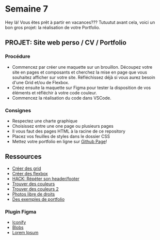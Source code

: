 # Semaine 7

Hey là! Vous êtes prêt à partir en vacances??? Tutuutut avant cela, voici un bon gros projet: la réalisation de votre Portfolio.

## PROJET: Site web perso / CV / Portfolio

### Procédure

- Commencez par créer une maquette sur un brouillon. Découpez votre site en pages et composants et cherchez la mise en page que vous souhaitez afficher sur votre site. Réfléchissez déjà si vous aurez besoin d'une Grid et/ou de Flexbox. 
- Créez ensuite la maquette sur Figma pour tester la disposition de vos éléments et réfléchir à votre code couleur.
- Commencez la réalisation du code dans VSCode.

### Consignes

- Respectez une charte graphique
- Choisissez entre une one page ou plusieurs pages
- Il vous faut des pages HTML à la racine de ce repository
- Placez vos feuilles de styles dans le dossier CSS
- Mettez votre portfolio en ligne sur [Github Page](https://pages.github.com/)!

## Ressources

- [Créer des grid](https://grid.layoutit.com/)
- [Créer des flexbox](http://flexbox.buildwithreact.com/)
- [HACK: Répéter son header/footer](https://github.com/sirius-school/Semaine-05/tree/master/Exercices/landing-page#petit-hack-pour-r%C3%A9p%C3%A9ter-son-headerfooter-sur-plusieurs-pages)
- [Trouver des couleurs](https://colorhunt.co/)
- [Trouver des couleurs 2](https://coolors.co/)
- [Photos libre de droits](https://unsplash.com/)
- [Des exemples de portfolio](https://dribbble.com/search/portfolio)

### Plugin Figma

- [Iconify](https://www.figma.com/community/plugin/735098390272716381/Iconify)
- [Blobs](https://www.figma.com/community/plugin/739208439270091369/Blobs)
- [Lorem Ipsum](https://www.figma.com/community/plugin/736000994034548392/Lorem-ipsum)
